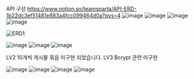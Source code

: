 API 구성 https://www.notion.so/teamsparta/API-ERD-1b22dc3ef51481e883a4fcc099464d0a?pvs=4
![image](https://github.com/user-attachments/assets/e3597b9a-4931-484f-8879-545690a045c7)
![image](https://github.com/user-attachments/assets/b4bfe085-830d-40ff-afc6-7e09d4b70016)
![image](https://github.com/user-attachments/assets/c5d419ef-21fb-4344-a66e-806e3d7dbc1b)
![image](https://github.com/user-attachments/assets/8eb4d3f9-8760-45f9-a1ec-9cab3bbc1b61)

![ERD1](https://github.com/user-attachments/assets/26e0f5e9-dcef-408f-a12b-662e8591ca36)

![image](https://github.com/user-attachments/assets/d53614b7-b896-4bf5-8d0f-e0da06e905c7)
![image](https://github.com/user-attachments/assets/ff48b1ab-e88f-4d95-bfe1-d24cf1a381db)
![image](https://github.com/user-attachments/assets/11c76f1c-88d2-4f6f-9d78-4884331bd8f6)

LV2 10개씩 게시물 묶음 미구현 되었습니다.
LV3 Bcrypt 관련 미구현

![image](https://github.com/user-attachments/assets/3f99b2c6-f48e-42e4-a4dd-f813a51346fa)
![image](https://github.com/user-attachments/assets/a9484469-0bfe-4330-9018-34eb91a8fbda)
![image](https://github.com/user-attachments/assets/639141c6-fb41-40e8-bbc7-556f9ca9150c)
![image](https://github.com/user-attachments/assets/3bef7dd3-a220-4080-b2dc-8fa0f2e3c51a)
